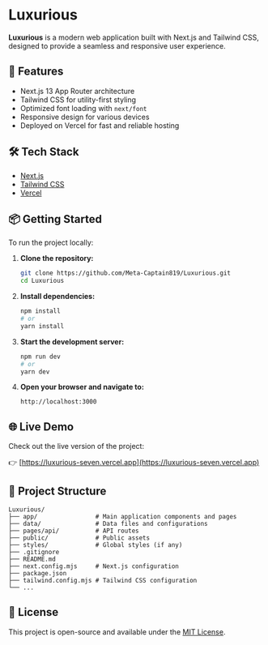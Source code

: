# Luxurious

**Luxurious** is a modern web application built with Next.js and Tailwind CSS, designed to provide a seamless and responsive user experience.

## 🚀 Features

- Next.js 13 App Router architecture
- Tailwind CSS for utility-first styling
- Optimized font loading with `next/font`
- Responsive design for various devices
- Deployed on Vercel for fast and reliable hosting

## 🛠 Tech Stack

- [Next.js](https://nextjs.org/)
- [Tailwind CSS](https://tailwindcss.com/)
- [Vercel](https://vercel.com/)

## 📦 Getting Started

To run the project locally:

1. **Clone the repository:**

   ```bash
   git clone https://github.com/Meta-Captain819/Luxurious.git
   cd Luxurious
   ```

2. **Install dependencies:**

   ```bash
   npm install
   # or
   yarn install
   ```

3. **Start the development server:**

   ```bash
   npm run dev
   # or
   yarn dev
   ```

4. **Open your browser and navigate to:**

   ```
   http://localhost:3000
   ```

## 🌐 Live Demo

Check out the live version of the project:

👉 [https://luxurious-seven.vercel.app](https://luxurious-seven.vercel.app)

## 📁 Project Structure

```
Luxurious/
├── app/                # Main application components and pages
├── data/               # Data files and configurations
├── pages/api/          # API routes
├── public/             # Public assets
├── styles/             # Global styles (if any)
├── .gitignore
├── README.md
├── next.config.mjs     # Next.js configuration
├── package.json
├── tailwind.config.mjs # Tailwind CSS configuration
└── ...
```

## 📝 License

This project is open-source and available under the [MIT License](LICENSE).
